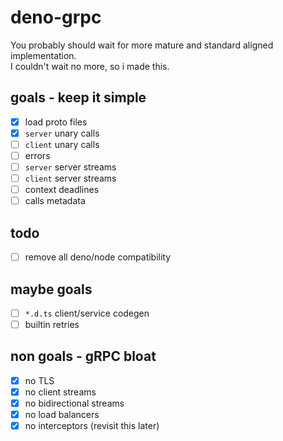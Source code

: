# deno-grpc

You probably should wait for more mature and standard aligned implementation.  
I couldn't wait no more, so i made this.

## goals - keep it simple

- [x] load proto files
- [x] `server` unary calls
- [ ] `client` unary calls
- [ ] errors
- [ ] `server` server streams
- [ ] `client` server streams
- [ ] context deadlines
- [ ] calls metadata

## todo
- [ ] remove all deno/node compatibility

## maybe goals

- [ ] `*.d.ts` client/service codegen
- [ ] builtin retries

## non goals - gRPC bloat

- [x] no TLS
- [x] no client streams
- [x] no bidirectional streams
- [x] no load balancers
- [x] no interceptors (revisit this later)

